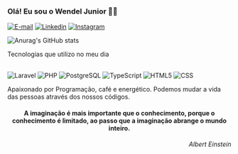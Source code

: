 ### Olá! Eu sou o Wendel Junior ✌🏻

[![E-mail](https://img.shields.io/badge/Gmail-D14836?style=for-the-badge&logo=gmail&logoColor=white)](mailto:contato.wendelcorreia@gmail.com)
[![Linkedin](https://img.shields.io/badge/LinkedIn-0077B5?style=for-the-badge&logo=linkedin&logoColor=white)](https://br.linkedin.com/in/wendeljunior?trk=public_profile_samename-profile&original_referer=https%3A%2F%2Fbr.linkedin.com%2Fin%2Fwendel-correia-0a60a1130)
[![Instagram](https://img.shields.io/badge/Instagram-E4405F?style=for-the-badge&logo=instagram&logoColor=white)](https://www.instagram.com/__w3nn/?igsh=NzZhZjR3cWIzaDB5&utm_source=qr)

![Anurag's GitHub stats](https://github-readme-stats.vercel.app/api?username=anuraghazra&show_icons=true&theme=radical)

Tecnologias que utilizo no meu dia
<div style="display:inline_block">
</br>
  <img src="https://img.shields.io/badge/Laravel-FF2D20?style=for-the-badge&logo=laravel&logoColor=white" alt="Laravel" alguin="center">
  <img src="https://img.shields.io/badge/PHP-777BB4?style=for-the-badge&logo=php&logoColor=white" alt="PHP" alguin="center">
  <img src="https://img.shields.io/badge/PostgreSQL-316192?style=for-the-badge&logo=postgresql&logoColor=white" alt="PostgreSQL" alguin="center">
  <img src="https://img.shields.io/badge/TypeScript-007ACC?style=for-the-badge&logo=typescript&logoColor=white" alt="TypeScript" alguin="center">
  <img src="https://img.shields.io/badge/HTML-239120?style=for-the-badge&logo=html5&logoColor=white" alt="HTML5" alguin="center">
  <img src="https://img.shields.io/badge/CSS-239120?&style=for-the-badge&logo=css3&logoColor=white" alt="CSS" alguin="center">
</div>

Apaixonado por Programação, café e energético. Podemos mudar a vida das pessoas através dos nossos códigos. 
<div style="text-align: center">
  <h4 align="center">
    A imaginação é mais importante que o conhecimento, porque o conhecimento é limitado, ao passo que a imaginação abrange o mundo inteiro.
  </h4> 
  <h6 align="right">Albert Einstein</h6>
</div>

